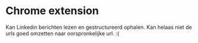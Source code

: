 # Chrome extension
Kan Linkedin berichten lezen en gestructureerd ophalen. Kan helaas niet de urls goed omzetten naar oorspronkelijke url. :(
